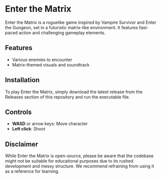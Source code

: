 # Enter the Matrix

Enter the Matrix is a roguelike game inspired by Vampire Survivor and Enter the Gungeon, set in a futuristic matrix-like environment. It features fast-paced action and challenging gameplay elements. 

## Features

- Various enemies to encounter
- Matrix-themed visuals and soundtrack

## Installation

To play Enter the Matrix, simply download the latest release from the Releases section of this repository and run the executable file.

## Controls

- **WASD** or arrow keys: Move character
- **Left click**: Shoot

## Disclaimer

While Enter the Matrix is open-source, please be aware that the codebase might not be suitable for educational purposes due to its rushed development and messy structure. We recommend refraining from using it as a reference for learning.
